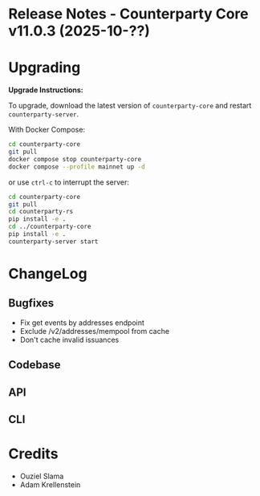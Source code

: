 # Release Notes - Counterparty Core v11.0.3 (2025-10-??)

# Upgrading

**Upgrade Instructions:**

To upgrade, download the latest version of `counterparty-core` and restart `counterparty-server`.

With Docker Compose:

```bash
cd counterparty-core
git pull
docker compose stop counterparty-core
docker compose --profile mainnet up -d
```

or use `ctrl-c` to interrupt the server:

```bash
cd counterparty-core
git pull
cd counterparty-rs
pip install -e .
cd ../counterparty-core
pip install -e .
counterparty-server start
```

# ChangeLog

## Bugfixes

- Fix get events by addresses endpoint
- Exclude /v2/addresses/mempool from cache
- Don't cache invalid issuances

## Codebase


## API


## CLI

# Credits

- Ouziel Slama
- Adam Krellenstein
